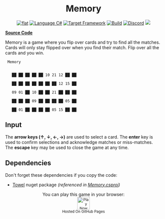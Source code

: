 <h1 align="center">
	Memory
</h1>

<p align="center">
	<a href="https://github.com/ZacharyPatten/dotnet-console-games" alt="GitHub repo"><img alt="flat" src="https://raw.githubusercontent.com/ZacharyPatten/dotnet-console-games/main/.github/resources/github-repo-black.svg"></a>
	<a href="https://docs.microsoft.com/en-us/dotnet/csharp/" alt="GitHub repo"><img alt="Language C#" src="https://raw.githubusercontent.com/ZacharyPatten/dotnet-console-games/main/.github/resources/language-csharp.svg"></a>
	<a href="https://dotnet.microsoft.com/download"><img src="https://raw.githubusercontent.com/ZacharyPatten/dotnet-console-games/main/.github/resources/dotnet-badge.svg title="Target Framework" alt="Target Framework"></a>
	<a href="https://github.com/ZacharyPatten/dotnet-console-games/actions"><img src="https://github.com/ZacharyPatten/dotnet-console-games/workflows/Memory%20Build/badge.svg" title="Goto Build" alt="Build"></a>
	<a href="https://discord.gg/4XbQbwF" alt="Discord"><img src="https://raw.githubusercontent.com/ZacharyPatten/dotnet-console-games/main/.github/resources/discord-badge.svg" title="Go To Discord Server" alt="Discord"/></a>
	<a href="https://github.com/ZacharyPatten/dotnet-console-games/blob/master/LICENSE" alt="license"><img src="https://raw.githubusercontent.com/ZacharyPatten/dotnet-console-games/main/.github/resources/license-MIT-green.svg" /></a>
</p>

**[Source Code](Program.cs)**

Memory is a game where you flip over cards and try to find all the matches. Cards will only stay flipped over when you find their match. Flip over all the cards and you win.

```
 Memory


   ██ ██ ██ ██ ██ 10 21 12 ██ ██

   ██ ██ ██ ██ ██ ██ ██ 12 15 ██

   09 01 ██ 10 ██ ██ 21 ██ ██ ██

   ██ ██ ██ 09 ██ ██ ██ ██ 05 ██

   ██ 01 ██ ██ ██ ██ 05 15 ██ ██
```

## Input

The **arrow keys (↑, ↓, ←, →)** are used to select a card. The **enter** key is used to confirm selections and acknowledge matches or miss-matches. The **escape** key may be used to close the game at any time.

## Dependencies

Don't forget these dependencies if you copy the code:

- [Towel](https://github.com/ZacharyPatten/Towel) nuget package _(referenced in [Memory.csproj](Memory.csproj))_

<p align="center">
	You can play this game in your browser:
	<br />
	<a href="https://zacharypatten.github.io/dotnet-console-games/Memory" alt="Play Now">
		<sub><img height="40"src="https://raw.githubusercontent.com/ZacharyPatten/dotnet-console-games/main/.github/resources/play-badge.svg" title="Play Now" alt="Play Now"/></sub>
	</a>
	<br />
	<sup>Hosted On GitHub Pages</sup>
</p>
